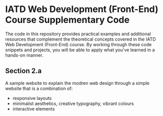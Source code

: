 # IATD Web Development (Front-End) Course Supplementary Code


The code in this repository provides practical examples and additional resources that complement the theoretical concepts covered in the IATD Web Development (Front-End) course. By working through these code snippets and projects, you will be able to apply what you've learned in a hands-on manner.

## Section 2.a 

A sample website to explain the modren web design through a simple website that is a combination of:
- responsive layouts
- minimalist aesthetics, creative typography, vibrant colours
- interactive elements